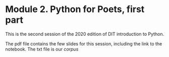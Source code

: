 # Module 2. Python for Poets, first part

This is the second session of the 2020 edition of DIT introduction to Python.

The pdf file contains the few slides for this session, including the link to the notebook. The txt file is our *corpus*
